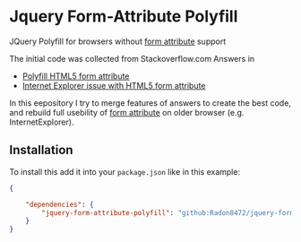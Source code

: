 # Jquery Form-Attribute Polyfill
JQuery Polyfill for browsers without [form attribute] support

The initial code was collected from Stackoverflow.com Answers in
- [Polyfill HTML5 form attribute]
- [Internet Explorer issue with HTML5 form attribute]


In this eepository I try to merge features of answers to create the best code,
and rebuild full usebility of [form attribute] on older browser (e.g. InternetExplorer).





[form attribute]: https://www.w3schools.com/tags/att_form.asp
[Polyfill HTML5 form attribute]: https://stackoverflow.com/a/26696165/2377961
[Internet Explorer issue with HTML5 form attribute]: https://stackoverflow.com/a/20658510/2377961

## Installation
To install this add it into your `package.json` like in this example:

```json
{

    "dependencies": {
        "jquery-form-attribute-polyfill": "github:Radon8472/jquery-form-attribute-polyfill"
    }
}
```

